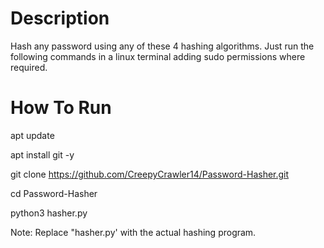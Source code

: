 # Description

Hash any password using any of these 4 hashing algorithms.
Just run the following commands in a linux terminal adding sudo permissions where required.

# How To Run

apt update

apt install git -y

git clone https://github.com/CreepyCrawler14/Password-Hasher.git

cd Password-Hasher

python3 hasher.py 

Note: Replace "hasher.py' with the actual hashing program.
